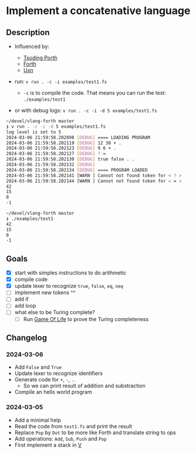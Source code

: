 # Implement a concatenative language

## Description

- Influenced by:
    - [Tsoding Porth](https://www.youtube.com/playlist?list=PLpM-Dvs8t0VbMZA7wW9aR3EtBqe2kinu4)
    - [Forth](https://forth-standard.org/)
    - [Uxn](https://wiki.xxiivv.com/site/uxn.html)

- run: `v run . -c -i examples/test1.fs`
    - `-c` is to compile the code. That means you can run the test: `./examples/test1`
- or with debug logs: `v run . -c -i -d 5 examples/test1.fs`

```sh
~/devel/vlang-forth master
❯ v run . -c -i -d 5 examples/test1.fs
log level is set to 5
2024-03-06 21:59:58.202098 [DEBUG] ==== LOADING PROGRAM
2024-03-06 21:59:58.202119 [DEBUG] 12 30 + .
2024-03-06 21:59:58.202123 [DEBUG] 9 6 + .
2024-03-06 21:59:58.202127 [DEBUG] ? =
2024-03-06 21:59:58.202130 [DEBUG] true false . .
2024-03-06 21:59:58.202132 [DEBUG]
2024-03-06 21:59:58.202134 [DEBUG] ==== PROGRAM LOADED
2024-03-06 21:59:58.202141 [WARN ] Cannot not found token for < ? >
2024-03-06 21:59:58.202144 [WARN ] Cannot not found token for < = >
42
15
0
-1

~/devel/vlang-forth master
❯ ./examples/test1
42
15
0
-1
```
## Goals

- [x] start with simples instructions to do arithmetic
- [x] compile code
- [x] update lexer to recognize `true`, `false`, `eq`, `neq`
- [ ] implement new tokens ^^
- [ ] add if
- [ ] add loop
- [ ] what else to be Turing complete?
    - [ ] Run [Game Of Life](https://en.wikipedia.org/wiki/Conway%27s_Game_of_Life) to prove the Turing completeness

## Changelog

### 2024-03-06
- Add `False` and `True`
- Update lexer to recognize identifiers
- Generate code for `+`, `-`, `.`.
    - So we can print result of addition and substraction
- Compile an hello world program

### 2024-03-05
- Add a minimal help
- Read the code from `test1.fs` and print the result
- Replace `Pop` by `Dot` to be more like Forth and translate string to ops
- Add operations: `Add`, `Sub`, `Push` and `Pop`
- First implement a stack in [V](https://github.com/vlang/v/blob/master/doc/docs.md)
